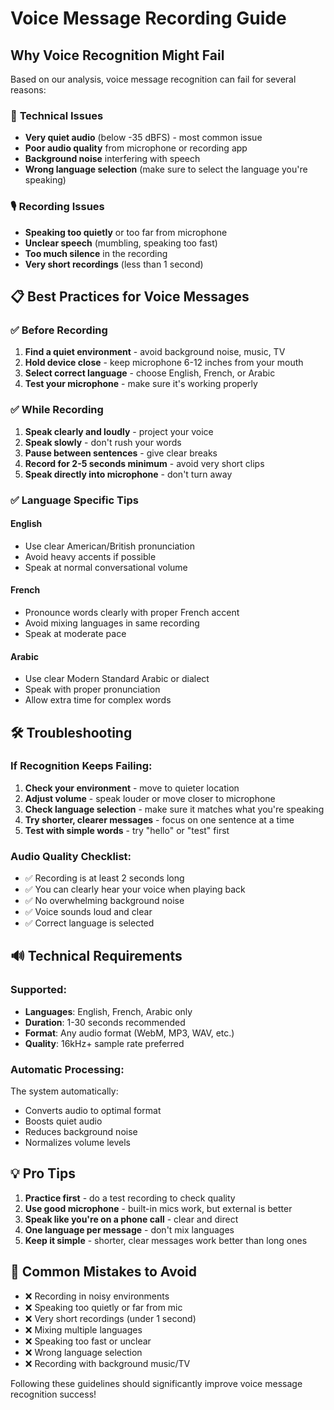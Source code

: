 # Voice Message Recording Guide

## Why Voice Recognition Might Fail

Based on our analysis, voice message recognition can fail for several reasons:

### 🔧 **Technical Issues**
- **Very quiet audio** (below -35 dBFS) - most common issue
- **Poor audio quality** from microphone or recording app
- **Background noise** interfering with speech
- **Wrong language selection** (make sure to select the language you're speaking)

### 🎙️ **Recording Issues**
- **Speaking too quietly** or too far from microphone  
- **Unclear speech** (mumbling, speaking too fast)
- **Too much silence** in the recording
- **Very short recordings** (less than 1 second)

## 📋 **Best Practices for Voice Messages**

### ✅ **Before Recording**
1. **Find a quiet environment** - avoid background noise, music, TV
2. **Hold device close** - keep microphone 6-12 inches from your mouth
3. **Select correct language** - choose English, French, or Arabic
4. **Test your microphone** - make sure it's working properly

### ✅ **While Recording**
1. **Speak clearly and loudly** - project your voice
2. **Speak slowly** - don't rush your words
3. **Pause between sentences** - give clear breaks
4. **Record for 2-5 seconds minimum** - avoid very short clips
5. **Speak directly into microphone** - don't turn away

### ✅ **Language Specific Tips**

#### English
- Use clear American/British pronunciation
- Avoid heavy accents if possible
- Speak at normal conversational volume

#### French  
- Pronounce words clearly with proper French accent
- Avoid mixing languages in same recording
- Speak at moderate pace

#### Arabic
- Use clear Modern Standard Arabic or dialect
- Speak with proper pronunciation
- Allow extra time for complex words

## 🛠️ **Troubleshooting**

### If Recognition Keeps Failing:
1. **Check your environment** - move to quieter location
2. **Adjust volume** - speak louder or move closer to microphone
3. **Check language selection** - make sure it matches what you're speaking
4. **Try shorter, clearer messages** - focus on one sentence at a time
5. **Test with simple words** - try "hello" or "test" first

### Audio Quality Checklist:
- ✅ Recording is at least 2 seconds long
- ✅ You can clearly hear your voice when playing back
- ✅ No overwhelming background noise
- ✅ Voice sounds loud and clear
- ✅ Correct language is selected

## 🔊 **Technical Requirements**

### Supported:
- **Languages**: English, French, Arabic only
- **Duration**: 1-30 seconds recommended
- **Format**: Any audio format (WebM, MP3, WAV, etc.)
- **Quality**: 16kHz+ sample rate preferred

### Automatic Processing:
The system automatically:
- Converts audio to optimal format
- Boosts quiet audio
- Reduces background noise
- Normalizes volume levels

## 💡 **Pro Tips**

1. **Practice first** - do a test recording to check quality
2. **Use good microphone** - built-in mics work, but external is better  
3. **Speak like you're on a phone call** - clear and direct
4. **One language per message** - don't mix languages
5. **Keep it simple** - shorter, clear messages work better than long ones

## 🚨 **Common Mistakes to Avoid**

- ❌ Recording in noisy environments
- ❌ Speaking too quietly or far from mic
- ❌ Very short recordings (under 1 second)
- ❌ Mixing multiple languages
- ❌ Speaking too fast or unclear
- ❌ Wrong language selection
- ❌ Recording with background music/TV

Following these guidelines should significantly improve voice message recognition success!
